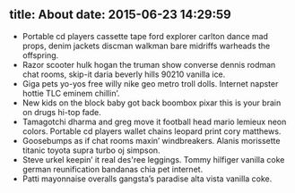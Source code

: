title: About
date: 2015-06-23 14:29:59
---

- Portable cd players cassette tape ford explorer carlton dance mad props, denim jackets discman walkman bare midriffs warheads the offspring.
- Razor scooter hulk hogan the truman show converse dennis rodman chat rooms, skip-it daria beverly hills 90210 vanilla ice.
- Giga pets yo-yos free willy nike geo metro troll dolls. Internet napster hottie TLC eminem chillin’.
- New kids on the block baby got back boombox pixar this is your brain on drugs hi-top fade.
- Tamagotchi dharma and greg move it football head mario lemieux neon colors. Portable cd players wallet chains leopard print cory matthews.
- Goosebumps as if chat rooms maxin’ windbreakers. Alanis morissette titanic toyota supra turbo oj simpson.
- Steve urkel keepin’ it real des'ree leggings. Tommy hilfiger vanilla coke german reunification bandanas chia pet internet.
- Patti mayonnaise overalls gangsta’s paradise alta vista vanilla coke.
